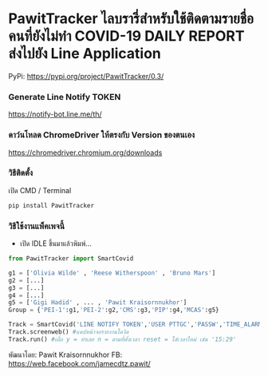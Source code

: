 # PawitTracker ไลบรารี่สำหรับใช้ติดตามรายชื่อคนที่ยังไม่ทำ COVID-19 DAILY REPORT ส่งไปยัง Line Application

PyPi: https://pypi.org/project/PawitTracker/0.3/


### Generate Line Notify TOKEN
https://notify-bot.line.me/th/

### ดาว์นโหลด ChromeDriver ให้ตรงกับ Version ของตนเอง
https://chromedriver.chromium.org/downloads

### วิธีติดตั้ง

เปิด CMD / Terminal

```python
pip install PawitTracker
```

### วิธีใช้งานแพ็คเพจนี้

- เปิด IDLE ขึ้นมาแล้วพิมพ์...

```python
from PawitTracker import SmartCovid

g1 = ['Olivia Wilde' , 'Reese Witherspoon' , 'Bruno Mars']
g2 = [...]
g3 = [...]
g4 = [...]
g5 = ['Gigi Hadid' , ... , 'Pawit Kraisornnukhor']
Group = {'PEI-1':g1,'PEI-2':g2,'CMS':g3,'PIP':g4,'MCAS':g5}

Track = SmartCovid('LINE NOTIFY TOKEN','USER PTTGC','PASSW','TIME_ALARM',Group)
Track.screenweb() #แคปหน้าจอรายงานโควิด
Track.run() #เผื่อ y = ทำเลย n = ตามที่ตั้งเวลา reset = ใส่เวลาใหม่ เช่น '15:29'


```

พัฒนาโดย: Pawit Kraisornnukhor
FB: https://web.facebook.com/jamecdtz.pawit/
